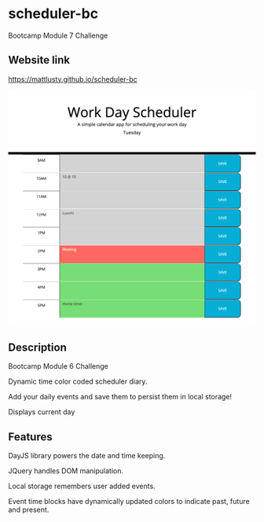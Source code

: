 # scheduler-bc

Bootcamp Module 7 Challenge

## Website link

https://mattlusty.github.io/scheduler-bc

![Website Screenshot](assets/screenshot.png)

## Description

Bootcamp Module 6 Challenge

Dynamic time color coded scheduler diary.

Add your daily events and save them to persist them in local storage!

Displays current day

## Features

DayJS library powers the date and time keeping.

JQuery handles DOM manipulation.

Local storage remembers user added events.

Event time blocks have dynamically updated colors to indicate past, future and present.
